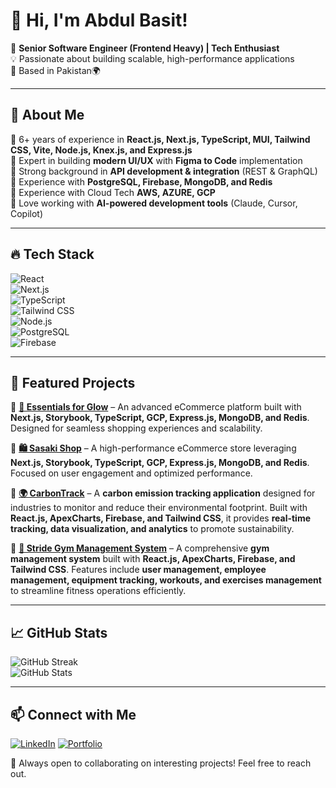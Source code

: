 # 👋 Hi, I'm Abdul Basit!  

🚀 **Senior Software Engineer (Frontend Heavy) | Tech Enthusiast**  
💡 Passionate about building scalable, high-performance applications  
📍 Based in Pakistan🌍  

---

## 🚀 About Me  
🔹 6+ years of experience in **React.js, Next.js, TypeScript, MUI, Tailwind CSS, Vite, Node.js, Knex.js, and Express.js**  
🔹 Expert in building **modern UI/UX** with **Figma to Code** implementation  
🔹 Strong background in **API development & integration** (REST & GraphQL)  
🔹 Experience with **PostgreSQL, Firebase, MongoDB, and Redis**  
🔹 Experience with Cloud Tech **AWS, AZURE, GCP**  
🔹 Love working with **AI-powered development tools** (Claude, Cursor, Copilot)  

---

## 🔥 Tech Stack  
![React](https://img.shields.io/badge/React-20232A?style=for-the-badge&logo=react&logoColor=61DAFB)  
![Next.js](https://img.shields.io/badge/Next.js-000000?style=for-the-badge&logo=nextdotjs&logoColor=white)  
![TypeScript](https://img.shields.io/badge/TypeScript-007ACC?style=for-the-badge&logo=typescript&logoColor=white)  
![Tailwind CSS](https://img.shields.io/badge/Tailwind_CSS-38B2AC?style=for-the-badge&logo=tailwind-css&logoColor=white)  
![Node.js](https://img.shields.io/badge/Node.js-43853D?style=for-the-badge&logo=node.js&logoColor=white)  
![PostgreSQL](https://img.shields.io/badge/PostgreSQL-336791?style=for-the-badge&logo=postgresql&logoColor=white)  
![Firebase](https://img.shields.io/badge/Firebase-ffca28?style=for-the-badge&logo=firebase&logoColor=black)  

---

## 📌 Featured Projects  
🔹 **[🚀 Essentials for Glow](https://essentialsforglow.pk/)** – An advanced eCommerce platform built with **Next.js, Storybook, TypeScript, GCP, Express.js, MongoDB, and Redis**. Designed for seamless shopping experiences and scalability.  

🔹 **[🛍️ Sasaki Shop](https://sasaki-shop.com/)** – A high-performance eCommerce store leveraging **Next.js, Storybook, TypeScript, GCP, Express.js, MongoDB, and Redis**. Focused on user engagement and optimized performance.  

🔹 **[🌍 CarbonTrack](https://carbontrack.pk/)** – A **carbon emission tracking application** designed for industries to monitor and reduce their environmental footprint. Built with **React.js, ApexCharts, Firebase, and Tailwind CSS**, it provides **real-time tracking, data visualization, and analytics** to promote sustainability.  

🔹 **[💼 Stride Gym Management System](https://stridegym.com/)** – A comprehensive **gym management system** built with **React.js, ApexCharts, Firebase, and Tailwind CSS**. Features include **user management, employee management, equipment tracking, workouts, and exercises management** to streamline fitness operations efficiently.  


---

## 📈 GitHub Stats  
![GitHub Streak](https://github-readme-streak-stats.herokuapp.com?user=Abdul-1Basit&theme=github-dark-blue&hide_border=true)  
![GitHub Stats](https://github-readme-stats.vercel.app/api?username=Abdul-1Basit&show_icons=true&theme=radical)  

---

## 📫 Connect with Me  
[![LinkedIn](https://img.shields.io/badge/LinkedIn-blue?style=for-the-badge&logo=linkedin&logoColor=white)](https://www.linkedin.com/in/abdul-basit-sse/)
[![Portfolio](https://img.shields.io/badge/Portfolio-000000?style=for-the-badge&logo=vercel&logoColor=white)](https://ab-abdul-basit.netlify.app/)  


💬 Always open to collaborating on interesting projects! Feel free to reach out.  
